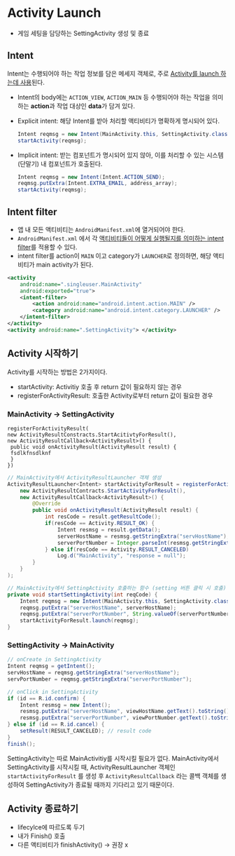 # Activity Launch

- 게임 세팅을 담당하는 SettingActivity 생성 및 종료

## Intent

Intent는 수행되어야 하는 작업 정보를 담은 메세지 객체로, 주로 <u>Activity를 launch 하는데 사용</u>된다.

- Intent의 body에는 `ACTION_VIEW`, `ACTION_MAIN` 등 수행되어야 하는 작업을 의미하는 **action**과 작업 대상인 **data**가 담겨 있다.

- Explicit intent: 해당 Intent를 받아 처리할 액티비티가 명확하게 명시되어 있다. 

  ```java
  Intent reqmsg = new Intent(MainActivity.this, SettingActivity.class);
  startActivity(reqmsg);
  ```

- Implicit intent: 받는 컴포넌트가 명시되어 있지 않아, 이를 처리할 수 있는 시스템(단말기) 내 컴포넌트가 호출된다. 

  ```java
  Intent reqmsg = new Intent(Intent.ACTION_SEND);
  reqmsg.putExtra(Intent.EXTRA_EMAIL, address_array);
  startActivity(reqmsg);
  ```

## Intent filter

- 앱 내 모든 액티비티는 `AndroidManifest.xml`에 열거되어야 한다. 
- `AndroidManifest.xml` 에서 각 <u>액티비티들이 어떻게 실행될지를 의미하는 intent filter</u>를 적용할 수 있다. 
- intent filter를 action이 `MAIN` 이고 category가 `LAUNCHER`로 정의하면, 해당 액티비티가 main activity가 된다. 

```xml
<activity
    android:name=".singleuser.MainActivity"
    android:exported="true">
    <intent-filter>
        <action android:name="android.intent.action.MAIN" />
        <category android:name="android.intent.category.LAUNCHER" />
    </intent-filter>
</activity>
<activity android:name=".SettingActivity"> </activity>
```

## Activity 시작하기

Activity를 시작하는 방법은 2가지이다.

- startActivity: Activitiy 호출 후 return 값이 필요하지 않는 경우
- registerForActivityResult: 호출한 Activity로부터 return 값이 필요한 경우

### MainActivity -> SettingActivity

```
registerForActivityResult(
new ActivityResultConstracts.StartAcitivtyForResult(),
new ActivityResultCallback<ActivityResult>() {
 public void onActivityResult(ActivityResult result) {
 fsdlkfnsdlknf
 }
})
```



```java
// MainActivity에서 ActivityResultLauncher 객체 생성
ActivityResultLauncher<Intent> startActivityForResult = registerForActivityResult(
    new ActivityResultContracts.StartActivityForResult(),
    new ActivityResultCallback<ActivityResult>() {
        @Override
        public void onActivityResult(ActivityResult result) {
            int resCode = result.getResultCode();
            if(resCode == Activity.RESULT_OK) {
                Intent resmsg = result.getData();
                serverHostName = resmsg.getStringExtra("servHostName");
                serverPortNumber = Integer.parseInt(resmsg.getStringExtra("serverPortNumber"));
            } else if(resCode == Activity.RESULT_CANCELED)
                Log.d("MainActivity", "response = null");
        }
    }
);

// MainActivity에서 SettingActivity 호출하는 함수 (setting 버튼 클릭 시 호출)
private void startSettingActivity(int reqCode) {
    Intent reqmsg = new Intent(MainActivity.this, SettingActivity.class); // explicit 
    reqmsg.putExtra("serverHostName", serverHostName);
    reqmsg.putExtra("serverPortNumber", String.valueOf(serverPortNumber));
    startActivityForResult.launch(reqmsg);
}
```

### SettingActivity -> MainActivity

```java
// onCreate in SettingActivity 
Intent reqmsg = getIntent(); 
servHostName = reqmsg.getStringExtra("serverHostName");
servPortNumber = reqmsg.getStringExtra("serverPortNumber");

// onClick in SettingActivity
if (id == R.id.confirm) {
    Intent resmsg = new Intent(); 
    resmsg.putExtra("serverHostName", viewHostName.getText().toString());
    resmsg.putExtra("serverPortNumber", viewPortNumber.getText().toString());
} else if (id == R.id.cancel) {
    setResult(RESULT_CANCELED); // result code
}
finish(); 
```

SettingActivity는 따로 MainActivitiy를 시작시킬 필요가 없다. MainActivity에서 SettingActivity를 시작시킬 때, ActivityResultLauncher 객체인 `startActivityForResult` 를 생성 후 `ActivityResultCallback` 라는 콜백 객체를 생성하여 SettingActivity가 종료될 때까지 기다리고 있기 때문이다. 

## Activity 종료하기

- lifecylce에 따르도록 두기
- 내가 Finish() 호출
- 다른 액티비티가 finishActivity() -> 권장 x